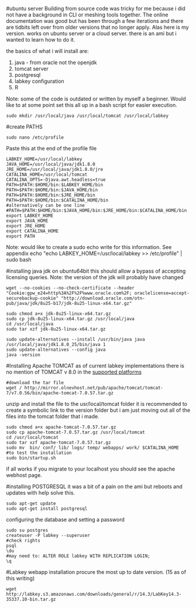 #ubuntu server
Building from source code was tricky for me because i did not have a background in CLI or meshing tools together.  The online documentation was good but has been through a few iterations and there are tidbits left over from older versions that no longer apply.  Alas here is my version.  works on ubuntu server or a cloud server.  there is an ami but i wanted to learn how to do it.

the basics of what i will install are:  
1. java - from oracle not the openjdk
2. tomcat server
3. postgresql
4. labkey configuration
5. R
 
Note: some of the code is outdated or written by myself a beginner.  Would like to at some point set this all up in a bash script for easier execution.

```
sudo mkdir /usr/local/java /usr/local/tomcat /usr/local/labkey
```

#create PATHS

```
sudo nano /etc/profile
```
Paste this at the end of the profile file
```
LABKEY_HOME=/usr/local/labkey
JAVA_HOME=/usr/local/java/jdk1.8.0
JRE_HOME=/usr/local/java/jdk1.8.0/jre
CATALINA_HOME=/usr/local/tomcat
CATALINA_OPTS=-Djava.awt.headless=true
PATH=$PATH:$HOME/bin:$LABKEY_HOME/bin
PATH=$PATH:$HOME/bin:$JAVA_HOME/bin
PATH=$PATH:$HOME/bin:$JRE_HOME/bin
PATH=$PATH:$HOME/bin:$CATALINA_HOME/bin
#alternatively can be one line
#PATH=$PATH:$HOME/bin:$JAVA_HOME/bin:$JRE_HOME/bin:$CATALINA_HOME/bin
export LABKEY_HOME
export JAVA_HOME
export JRE_HOME
export CATALINA_HOME
export PATH
```
Note: would like to create a sudo echo write for this information.
See appendix
echo "echo LABKEY_HOME=/usr/local/labkey >> /etc/profile" | sudo bash


#installing java jdk on ubuntu64bit
this should allow a bypass of accepting licensing queries.
Note: the version of the jdk will probably have changed
```
wget --no-cookies --no-check-certificate --header "Cookie:gpw_e24=http%3A%2F%2F%www.oracle.com%2F; oraclelicense=accept-securebackup-cookie" "http://download.oracle.com/otn-pub/java/jdk/8u25-b17/jdk-8u25-linux-x64.tar.gz"
```

```
sudo chmod a+x jdk-8u25-linux-x64.tar.gz
sudo cp jdk-8u25-linux-x64.tar.gz /usr/local/java
cd /usr/local/java
sudo tar xzf jdk-8u25-linux-x64.tar.gz

sudo update-alternatives --install /usr/bin/java java /usr/local/java/jdk1.8.0_25/bin/java 1
sudo update-alternatives --config java
java -version
```

#Installing Apache TOMCAT
as of current labkey implementations there is no mention of TOMCAT v 8.0 in the [supported platforms](https://www.labkey.org/wiki/home/Documentation/page.view?name=supported#tomcat) 

```
#download the tar file
wget / http://mirror.olnevhost.net/pub/apache/tomcat/tomcat-7/v7.0.56/bin/apache-tomcat-7.0.57.tar.gz
```

unzip and install the file to the usr/local/tomcat folder
it is recommended to create a symbolic link to the version folder but i am just moving out all of the files into the tomcat folder that i made.
```
sudo chmod a+x apache-tomcat-7.0.57.tar.gz
sudo cp apache-tomcat-7.0.57.tar.gz /usr/local/tomcat
cd /usr/local/tomcat
sudo tar xzf apache-tomcat-7.0.57.tar.gz
sudo mv  bin/ conf/ lib/ logs/ temp/ webapps/ work/ $CATALINA_HOME
#to test the installation
sudo bin/startup.sh 
```
if all works if you migrate to your localhost you should see the apache webhost page.

#installing POSTGRESQL
it was a bit of a pain on the ami but reboots and updates with help solve this.  
```
sudo apt-get update
sudo apt-get install postgresql
```
configuring the database and setting a password
```
sudo su postgres
createuser -P labkey --superuser
#check rights
psql
\du
#may need to: ALTER ROLE labkey WITH REPLICATION LOGIN;
\q
```

#Labkey webapp installation
procure the most up to date version. (15 as of this writing) 

```
wget http://labkey.s3.amazonaws.com/downloads/general/r/14.3/LabKey14.3-35337.10-bin.tar.gz
```


